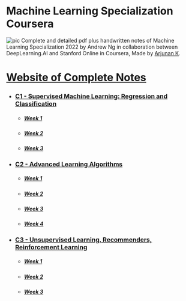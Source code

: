 # Machine Learning Specialization Coursera
![pic](https://github.com/arjunan-k/Machine-Learning-Specialization-Coursera/blob/main/Images/Machine_Learning_Specialization_Coursera.png?raw=true)
Complete and detailed pdf plus handwritten notes of Machine Learning Specialization 2022 by Andrew Ng in collaboration between DeepLearning.AI and Stanford Online in Coursera, Made by [Arjunan K](https://www.linkedin.com/in/arjunan-k/).

# [Website of Complete Notes](https://arjunan-k.github.io/Machine-Learning-Specialization-Coursera-Notes/)

- ### [C1 - Supervised Machine Learning: Regression and Classification]()
  - ##### [Week 1]()
  - ##### [Week 2]()
  - ##### [Week 3]()
- ### [C2 - Advanced Learning Algorithms]()
  - ##### [Week 1]()
  - ##### [Week 2]()
  - ##### [Week 3]()
  - ##### [Week 4]()
- ### [C3 - Unsupervised Learning, Recommenders, Reinforcement Learning]()
  - ##### [Week 1]()
  - ##### [Week 2]()
  - ##### [Week 3]()
